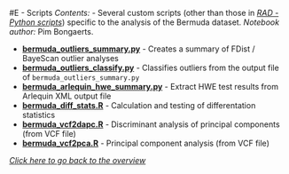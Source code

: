 #E - Scripts
*Contents:*  - Several custom scripts (other than those in *[RAD - Python scripts](https://github.com/pimbongaerts/radseq)*) specific to the analysis of the Bermuda dataset. *Notebook author:* Pim Bongaerts.

* **[bermuda\_outliers\_summary.py](bermuda_outliers_summary.py)** - Creates a summary of FDist / BayeScan outlier analyses
* **[bermuda\_outliers\_classify.py](bermuda_outliers_classify.py)** - Classifies outliers from the output file of `bermuda_outliers_summary.py`
* **[bermuda\_arlequin\_hwe_summary.py](bermuda_arlequin_hwe_summary.py
)** - Extract HWE test results from Arlequin XML output file
* **[bermuda\_diff\_stats.R](bermuda_diff_stats.R)** - Calculation and testing of differentation statistics
* **[bermuda_vcf2dapc.R](bermuda_vcf2dapc.R)** - Discriminant analysis of principal components (from VCF file)
* **[bermuda_vcf2pca.R](bermuda_vcf2pca.R)** - Principal component analysis (from VCF file)

*[Click here to go back to the overview](https://github.com/pimbongaerts/bermuda-rad/)*